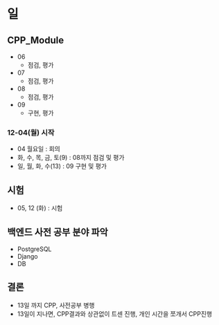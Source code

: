 # 일
## CPP_Module
- 06
	- 점검, 평가
- 07
	- 점검, 평가
- 08
	- 점검, 평가
- 09
	- 구현, 평가
### 12-04(월) 시작
- 04 월요일 : 회의
- 화, 수, 목, 금, 토(9) : 08까지 점검 및 평가
- 일, 월, 화, 수(13) :  09 구현 및 평가
## 시험
- 05, 12 (화) : 시험

## 백엔드 사전 공부 분야 파악
- PostgreSQL
- Django
- DB

## 결론
- 13일 까지 CPP, 사전공부 병행
- 13일이 지나면, CPP결과와 상관없이 트센 진행, 개인 시간을 쪼개서 CPP진행